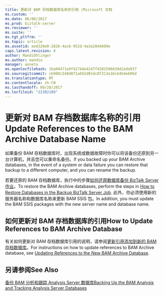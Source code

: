 ```yaml
---
title: 更新对 BAM 存档数据库名称的引用 |Microsoft 文档
ms.custom: ''
ms.date: 06/08/2017
ms.prod: biztalk-server
ms.reviewer: ''
ms.suite: ''
ms.tgt_pltfrm: ''
ms.topic: article
ms.assetid: eed328e0-2826-4acb-952d-4a3a2844689e
caps.latest.revision: 4
author: MandiOhlinger
ms.author: mandia
manager: anneta
ms.openlocfilehash: 16a04471e9f42744e4247f4202506839d2ade937
ms.sourcegitcommit: cb908c540d8f1a692d01dc8f313e16cb4b4e696d
ms.translationtype: MT
ms.contentlocale: zh-CN
ms.lasthandoff: 09/20/2017
ms.locfileid: "22302189"
---
```

# <a name="update-references-to-the-bam-archive-database-name"></a><span data-ttu-id="0c96e-102">更新对 BAM 存档数据库名称的引用</span><span class="sxs-lookup"><span data-stu-id="0c96e-102">Update References to the BAM Archive Database Name</span></span>
<span data-ttu-id="0c96e-103">如果备份 BAM 存档数据库时，出现系统或数据故障时你可以将该备份还原到另一台计算机，并且您可以重命名备份。</span><span class="sxs-lookup"><span data-stu-id="0c96e-103">If you backed up your BAM Archive databases, in the event of a system or data failure you can restore that backup to a different computer, and you can rename the backup.</span></span>  
  
 <span data-ttu-id="0c96e-104">若要还原的 BAM 存档数据库，执行中的步骤[如何还原数据库备份 BizTalk Server 作业](../technical-guides/how-to-restore-databases-in-the-backup-biztalk-server-job.md)。</span><span class="sxs-lookup"><span data-stu-id="0c96e-104">To restore the BAM Archive databases, perform the steps in [How to Restore Databases in the Backup BizTalk Server Job](../technical-guides/how-to-restore-databases-in-the-backup-biztalk-server-job.md).</span></span> <span data-ttu-id="0c96e-105">此外，你必须使用新的服务器名称和数据库名称来更新 BAM SSIS 包。</span><span class="sxs-lookup"><span data-stu-id="0c96e-105">In addition, you must update the BAM SSIS packages with the new server name and database name.</span></span>  
  
## <a name="how-to-update-references-to-bam-archive-database"></a><span data-ttu-id="0c96e-106">如何更新对 BAM 存档数据库的引用</span><span class="sxs-lookup"><span data-stu-id="0c96e-106">How to Update References to BAM Archive Database</span></span>  
 <span data-ttu-id="0c96e-107">有关如何更新对 BAM 存档数据库引用的说明，请参阅[更新引用添加到新的 BAM 存档数据库](../technical-guides/how-to-move-the-bam-archive-database1.md#BKMK_UpdateArch)。</span><span class="sxs-lookup"><span data-stu-id="0c96e-107">For instructions on how to update references to BAM Archive database, see [Updating References to the New BAM Archive Database](../technical-guides/how-to-move-the-bam-archive-database1.md#BKMK_UpdateArch).</span></span>  
  
## <a name="see-also"></a><span data-ttu-id="0c96e-108">另请参阅</span><span class="sxs-lookup"><span data-stu-id="0c96e-108">See Also</span></span>  
 [<span data-ttu-id="0c96e-109">备份 BAM 分析和跟踪 Analysis Server 数据库</span><span class="sxs-lookup"><span data-stu-id="0c96e-109">Backing Up the BAM Analysis and Tracking Analysis Server Databases</span></span>](../technical-guides/backing-up-the-bam-analysis-and-tracking-analysis-server-databases.md)